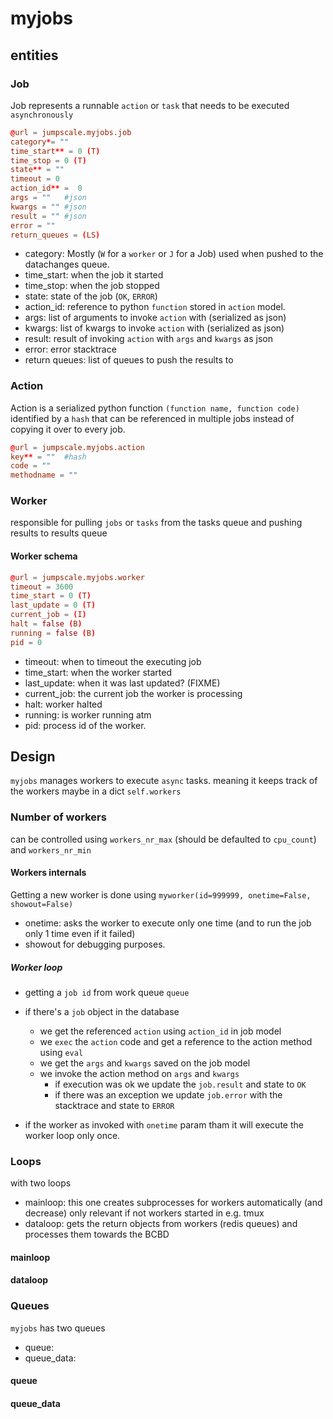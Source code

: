 # myjobs

## entities

### Job
Job represents a runnable `action` or `task` that needs to be executed `asynchronously` 

```toml
@url = jumpscale.myjobs.job
category*= ""
time_start** = 0 (T)
time_stop = 0 (T)
state** = ""
timeout = 0
action_id** =  0
args = ""   #json
kwargs = "" #json
result = "" #json
error = ""
return_queues = (LS)
```

- category: Mostly (`W` for a `worker` or `J` for a Job) used when pushed to the datachanges queue.
- time_start: when the job it started
- time_stop: when the job stopped
- state: state of the job (`OK`, `ERROR`)
- action_id: reference to python `function` stored in `action` model.
- args: list of arguments to invoke `action` with (serialized as json)
- kwargs: list of kwargs to invoke `action` with (serialized as json)
- result: result of invoking `action` with `args` and `kwargs` as json
- error: error stacktrace
- return queues: list of queues to push the results to

### Action

Action is a serialized python function `(function name, function code)` identified by a `hash` that can be referenced in multiple jobs instead of copying it over to every job.
```toml
@url = jumpscale.myjobs.action
key** = ""  #hash
code = ""
methodname = ""
```


### Worker
responsible for pulling `jobs` or `tasks` from the tasks queue and pushing results to results queue

#### Worker schema
```toml
@url = jumpscale.myjobs.worker
timeout = 3600
time_start = 0 (T)
last_update = 0 (T) 
current_job = (I)
halt = false (B)
running = false (B)
pid = 0
```
- timeout: when to timeout the executing job
- time_start: when the worker started
- last_update: when it was last updated?  (FIXME)
- current_job: the current job the worker is processing
- halt:  worker halted
- running: is worker running atm
- pid: process id of the worker.


## Design

`myjobs` manages workers to execute `async` tasks. meaning it keeps track of the workers maybe in a dict `self.workers`


### Number of workers
can be controlled using `workers_nr_max` (should be defaulted to `cpu_count`) and `workers_nr_min` 

#### Workers internals
Getting a new worker is done using `myworker(id=999999, onetime=False, showout=False)`
- onetime: asks the worker to execute only one time (and to run the job only 1 time even if it failed)
- showout for debugging purposes.

##### Worker loop
- getting a `job id` from work queue `queue`
- if there's a `job` object in the database
    - we get the referenced `action` using `action_id` in job model
    - we `exec` the `action` code and get a reference to the action method using `eval`
    - we get the `args` and `kwargs` saved on the job model
    - we invoke the action method on `args` and `kwargs` 
        - if execution was ok we update the `job.result` and state to `OK`
        - if there was an exception we update `job.error` with the stacktrace and state to `ERROR`

- if the worker as invoked with `onetime` param tham it will execute the worker loop only once.

### Loops
 with two loops 
- mainloop: this one creates subprocesses for workers automatically (and decrease) only relevant if not workers started in e.g. tmux
- dataloop: gets the return objects from workers (redis queues) and processes them towards the BCBD

#### mainloop



#### dataloop



### Queues

`myjobs` has two queues
- queue: 
- queue_data:

#### queue


#### queue_data
